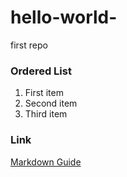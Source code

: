 # hello-world-
first repo
### Ordered List

1. First item
2. Second item
3. Third item
### Link

[Markdown Guide](https://www.markdownguide.org)

